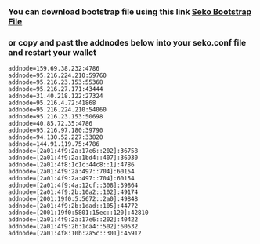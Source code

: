 ### You can download bootstrap file using this link  [Seko Bootstrap File](https://github.com/mrgrow2k/Sekopay/releases/download/1395482/bootstrap.zip)

### or copy and past the addnodes below into your seko.conf file and restart your wallet 

```
addnode=159.69.38.232:4786
addnode=95.216.224.210:59760
addnode=95.216.23.153:55368
addnode=95.216.27.171:43444
addnode=31.40.218.122:27324
addnode=95.216.4.72:41868
addnode=95.216.224.210:54060
addnode=95.216.23.153:50698
addnode=40.85.72.35:4786
addnode=95.216.97.180:39790
addnode=94.130.52.227:33820
addnode=144.91.119.75:4786
addnode=[2a01:4f9:2a:17e6::202]:36758
addnode=[2a01:4f9:2a:1bd4::407]:36930
addnode=[2a01:4f8:1c1c:44c8::1]:4786
addnode=[2a01:4f9:2a:497::704]:60154
addnode=[2a01:4f9:2a:497::704]:60154
addnode=[2a01:4f9:4a:12cf::308]:39864
addnode=[2a01:4f9:2b:10a2::102]:49174
addnode=[2001:19f0:5:5672::2a0]:49848
addnode=[2a01:4f9:2b:1dad::105]:44772
addnode=[2001:19f0:5801:15ec::120]:42810
addnode=[2a01:4f9:2a:17e6::202]:40422
addnode=[2a01:4f9:2b:1ca4::502]:60532
addnode=[2a01:4f8:10b:2a5c::301]:45912
```
<!--
**Sekopay/Sekopay** is a ✨ _special_ ✨ repository because its `README.md` (this file) appears on your GitHub profile.

Here are some ideas to get you started:

- 🔭 I’m currently working on ...
- 🌱 I’m currently learning ...
- 👯 I’m looking to collaborate on ...
- 🤔 I’m looking for help with ...
- 💬 Ask me about ...
- 📫 How to reach me: ...
- 😄 Pronouns: ...
- ⚡ Fun fact: ...
-->
